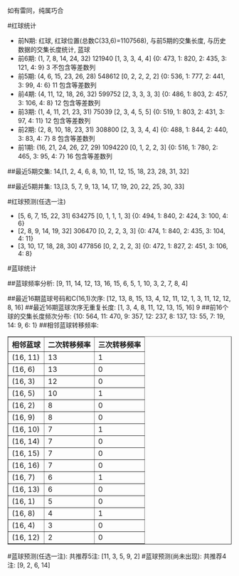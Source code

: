 <!-- 
.. title: 双色球2015120期(2015-10-13)数据分析报告
.. slug: slott-2015120-2015-10-13-report
.. date: 2015-10-14 08:00:00 UTC+08:00
.. tags: Lottery
.. link: 
.. description: 
.. type: text
-->

如有雷同，纯属巧合

<!-- TEASER_END-->

#红球统计

- 前N期: 红球, 红球位置(总数C(33,6)=1107568), 与前5期的交集长度, 与历史数据的交集长度统计, 蓝球
- 前6期: (1, 7, 8, 14, 24, 32) 121940 [1, 3, 3, 4, 4] {0: 473, 1: 820, 2: 435, 3: 121, 4: 9} 3 不包含等差数列
- 前5期: (4, 6, 15, 23, 26, 28) 548612 [0, 2, 2, 2, 2] {0: 536, 1: 777, 2: 441, 3: 99, 4: 6} 11 包含等差数列
- 前4期: (4, 11, 12, 18, 26, 32) 599752 [2, 3, 3, 3, 3] {0: 486, 1: 803, 2: 457, 3: 106, 4: 8} 12 包含等差数列
- 前3期: (1, 4, 11, 21, 23, 31) 75039 [2, 3, 4, 5, 5] {0: 519, 1: 803, 2: 431, 3: 97, 4: 11} 12 包含等差数列
- 前2期: (2, 8, 10, 18, 23, 31) 308800 [2, 3, 3, 4, 4] {0: 488, 1: 844, 2: 440, 3: 83, 4: 7} 8 包含等差数列
- 前1期: (16, 21, 24, 26, 27, 29) 1094220 [0, 1, 2, 2, 3] {0: 516, 1: 780, 2: 465, 3: 95, 4: 7} 16 包含等差数列

##最近5期交集:
14,[1, 2, 4, 6, 8, 10, 11, 12, 15, 18, 23, 28, 31, 32]

##最近5期并集:
13,[3, 5, 7, 9, 13, 14, 17, 19, 20, 22, 25, 30, 33]

#红球预测(任选一注)

- [5, 6, 7, 15, 22, 31] 634275 [0, 1, 1, 1, 3] {0: 494, 1: 840, 2: 424, 3: 100, 4: 6}
- [2, 8, 9, 14, 19, 32] 306470 [0, 2, 2, 3, 3] {0: 474, 1: 840, 2: 435, 3: 104, 4: 11}
- [3, 10, 17, 18, 28, 30] 477856 [0, 2, 2, 2, 3] {0: 472, 1: 827, 2: 451, 3: 106, 4: 8}

#蓝球统计

##蓝球频率分析:
[9, 11, 14, 12, 13, 16, 15, 6, 5, 1, 10, 3, 2, 7, 8, 4]

##最近16期蓝球号码和C(16,1)次序:
 [12, 13, 8, 15, 13, 4, 12, 11, 12, 1, 3, 11, 12, 12, 8, 16]
##最近16期蓝球次序无重复长度:
 [1, 3, 4, 8, 11, 12, 13, 15, 16] 9
##前16个球的交集长度频次分布:
{10: 564, 11: 470, 9: 357, 12: 237, 8: 137, 13: 55, 7: 19, 14: 9, 6: 1}
##相邻蓝球转移频率:
 <table border="1" class="table table-striped dataframe">
  <thead>
    <tr style="text-align: right;">
      <th>相邻蓝球</th>
      <th>二次转移频率</th>
      <th>三次转移频率</th>
    </tr>
  </thead>
  <tbody>
    <tr>
      <td>(16, 11)</td>
      <td>13</td>
      <td>1</td>
    </tr>
    <tr>
      <td>(16, 6)</td>
      <td>13</td>
      <td>0</td>
    </tr>
    <tr>
      <td>(16, 3)</td>
      <td>12</td>
      <td>0</td>
    </tr>
    <tr>
      <td>(16, 5)</td>
      <td>10</td>
      <td>1</td>
    </tr>
    <tr>
      <td>(16, 2)</td>
      <td>8</td>
      <td>0</td>
    </tr>
    <tr>
      <td>(16, 9)</td>
      <td>8</td>
      <td>0</td>
    </tr>
    <tr>
      <td>(16, 10)</td>
      <td>7</td>
      <td>1</td>
    </tr>
    <tr>
      <td>(16, 14)</td>
      <td>7</td>
      <td>0</td>
    </tr>
    <tr>
      <td>(16, 15)</td>
      <td>7</td>
      <td>0</td>
    </tr>
    <tr>
      <td>(16, 16)</td>
      <td>7</td>
      <td>0</td>
    </tr>
    <tr>
      <td>(16, 7)</td>
      <td>6</td>
      <td>1</td>
    </tr>
    <tr>
      <td>(16, 13)</td>
      <td>6</td>
      <td>0</td>
    </tr>
    <tr>
      <td>(16, 1)</td>
      <td>5</td>
      <td>0</td>
    </tr>
    <tr>
      <td>(16, 8)</td>
      <td>4</td>
      <td>1</td>
    </tr>
    <tr>
      <td>(16, 4)</td>
      <td>3</td>
      <td>0</td>
    </tr>
    <tr>
      <td>(16, 12)</td>
      <td>2</td>
      <td>0</td>
    </tr>
  </tbody>
</table>
#蓝球预测(任选一注):
共推荐5注: [11, 3, 5, 9, 2]
#蓝球预测(尚未出现):
共推荐4注: [9, 2, 6, 14]

